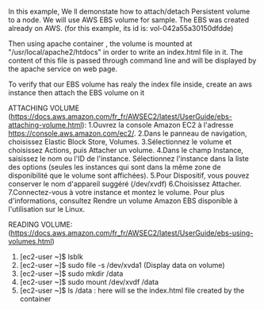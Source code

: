 In this example,
We ll demonstate how to attach/detach Persistent volume to a node.
We will use AWS EBS volume for sample. The EBS was created already on AWS.
(for this example, its id is: vol-042a55a30150dfdde)

Then using apache container , the volume is mounted at "/usr/local/apache2/htdocs"
in order to write an index.html file in it.
The content of this file is passed through command line and will be displayed by
the apache service on web page.

To verify that our EBS volume has realy the index file inside, create an aws instance
then attach the EBS volume on it

ATTACHING VOLUME (https://docs.aws.amazon.com/fr_fr/AWSEC2/latest/UserGuide/ebs-attaching-volume.html):
1.Ouvrez la console Amazon EC2 à l'adresse https://console.aws.amazon.com/ec2/.
2.Dans le panneau de navigation, choisissez Elastic Block Store, Volumes.
3.Sélectionnez le volume et choisissez Actions, puis Attacher un volume.
4.Dans le champ Instance, saisissez le nom ou l'ID de l'instance.
  Sélectionnez l'instance dans la liste des options (seules les instances qui sont dans la même
  zone de disponibilité que le volume sont affichées).
5.Pour Dispositif, vous pouvez conserver le nom d'appareil suggéré (/dev/xvdf)
6.Choisissez Attacher.
7.Connectez-vous à votre instance et montez le volume. Pour plus d'informations,
  consultez Rendre un volume Amazon EBS disponible à l'utilisation sur le Linux.

READING VOLUME: (https://docs.aws.amazon.com/fr_fr/AWSEC2/latest/UserGuide/ebs-using-volumes.html)
1. [ec2-user ~]$ lsblk
2. [ec2-user ~]$ sudo file -s /dev/xvda1    (Display data on volume)
3. [ec2-user ~]$ sudo mkdir /data
4. [ec2-user ~]$ sudo mount /dev/xvdf /data
5. [ec2-user ~]$ ls /data  : here will se the index.html file created by the container



